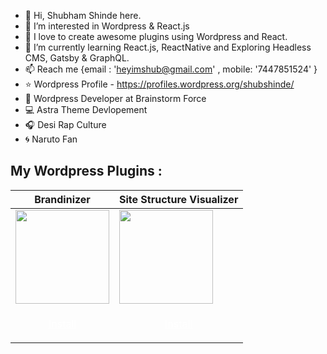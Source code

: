 - 👋 Hi, Shubham Shinde here.
- 👀 I’m interested in Wordpress & React.js
- 💞️ I love to create awesome plugins using Wordpress and React.
- 🌱 I’m currently learning React.js, ReactNative and Exploring Headless CMS, Gatsby & GraphQL.
- 📫 Reach me {email : 'heyimshub@gmail.com' , mobile: '7447851524' }
- ⭐ Wordpress Profile - https://profiles.wordpress.org/shubshinde/
- 🌃 Wordpress Developer at Brainstorm Force
- 💻 Astra Theme Devlopement
- 🎧 Desi Rap Culture
- 🌀 Naruto Fan



## My Wordpress Plugins : 

| Brandinizer | Site Structure Visualizer |
|-------------|-------------|
| <img src="https://ps.w.org/brandinizer/assets/icon-256x256.png?rev=2560894" width="150"> | <img src="https://i.imgur.com/kb8eYDm.png" width="150"> |
| <p align="center" ><a style="color: white;" href="https://wordpress.org/plugins/brandinizer/">Install</a> </p> | <p align="center" ><a style="color: white;" href="https://wordpress.org/plugins/site-structure-visualizer/">Install</a></p> |
